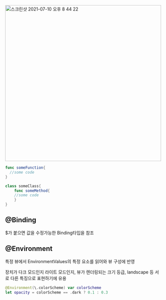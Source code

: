 <img width="500" alt="스크린샷 2021-07-10 오후 8 44 22" src="https://user-images.githubusercontent.com/47776915/125161870-ced4fc80-e1bf-11eb-854d-3604d03f8f1f.png">

 

~~~swift
func someFunction{ 
  //some code 
}

class someClass{ 
	func someMethod{ 
	//some code 
	} 
}

~~~



##  @Binding

$가 붙으면 값을 수정가능한 Binding타입을 참조





## @Environment

특정 뷰에서 EnvironmentValues의 특정 요소를 읽어와 뷰 구성에 반영

장치가 다크 모드인지 라이트 모드인지, 뷰가 렌더링되는 크기 등급, landscape 등 서로 다른 특징으로 표현하기에 유용

~~~swift
@Environment(\.colorScheme) var colorScheme
let opacity = colorScheme == .dark ? 0.1 : 0.3
~~~

